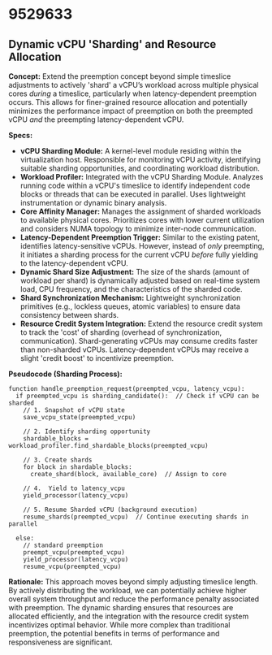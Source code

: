 # 9529633

## Dynamic vCPU 'Sharding' and Resource Allocation

**Concept:** Extend the preemption concept beyond simple timeslice adjustments to actively 'shard' a vCPU’s workload across multiple physical cores *during* a timeslice, particularly when latency-dependent preemption occurs. This allows for finer-grained resource allocation and potentially minimizes the performance impact of preemption on both the preempted vCPU *and* the preempting latency-dependent vCPU.

**Specs:**

*   **vCPU Sharding Module:** A kernel-level module residing within the virtualization host. Responsible for monitoring vCPU activity, identifying suitable sharding opportunities, and coordinating workload distribution.
*   **Workload Profiler:** Integrated with the vCPU Sharding Module. Analyzes running code within a vCPU's timeslice to identify independent code blocks or threads that can be executed in parallel. Uses lightweight instrumentation or dynamic binary analysis.
*   **Core Affinity Manager:**  Manages the assignment of sharded workloads to available physical cores. Prioritizes cores with lower current utilization and considers NUMA topology to minimize inter-node communication.
*   **Latency-Dependent Preemption Trigger:** Similar to the existing patent, identifies latency-sensitive vCPUs.  However, instead of *only* preempting, it initiates a sharding process for the current vCPU *before* fully yielding to the latency-dependent vCPU.
*   **Dynamic Shard Size Adjustment:**  The size of the shards (amount of workload per shard) is dynamically adjusted based on real-time system load, CPU frequency, and the characteristics of the sharded code.
*   **Shard Synchronization Mechanism:** Lightweight synchronization primitives (e.g., lockless queues, atomic variables) to ensure data consistency between shards.
*   **Resource Credit System Integration:** Extend the resource credit system to track the 'cost' of sharding (overhead of synchronization, communication).  Shard-generating vCPUs may consume credits faster than non-sharded vCPUs.  Latency-dependent vCPUs may receive a slight 'credit boost' to incentivize preemption.

**Pseudocode (Sharding Process):**

```
function handle_preemption_request(preempted_vcpu, latency_vcpu):
  if preempted_vcpu is sharding_candidate():  // Check if vCPU can be sharded
    // 1. Snapshot of vCPU state
    save_vcpu_state(preempted_vcpu)

    // 2. Identify sharding opportunity
    shardable_blocks = workload_profiler.find_shardable_blocks(preempted_vcpu)

    // 3. Create shards
    for block in shardable_blocks:
      create_shard(block, available_core)  // Assign to core

    // 4.  Yield to latency_vcpu
    yield_processor(latency_vcpu)

    // 5. Resume Sharded vCPU (background execution)
    resume_shards(preempted_vcpu)  // Continue executing shards in parallel

  else:
    // standard preemption
    preempt_vcpu(preempted_vcpu)
    yield_processor(latency_vcpu)
    resume_vcpu(preempted_vcpu)
```

**Rationale:**  This approach moves beyond simply adjusting timeslice length. By actively distributing the workload, we can potentially achieve higher overall system throughput and reduce the performance penalty associated with preemption. The dynamic sharding ensures that resources are allocated efficiently, and the integration with the resource credit system incentivizes optimal behavior.  While more complex than traditional preemption, the potential benefits in terms of performance and responsiveness are significant.
